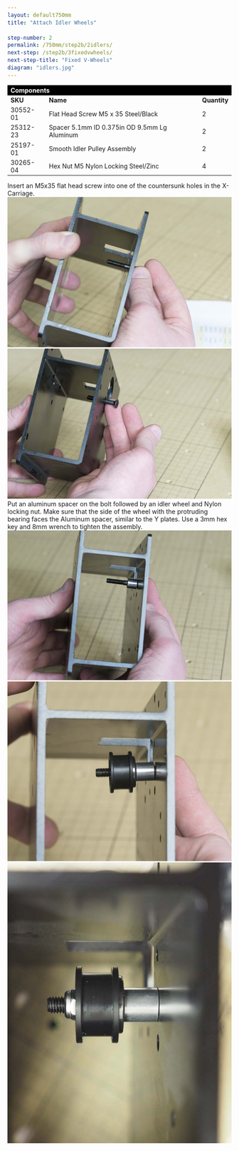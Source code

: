 ```yaml
---
layout: default750mm
title: "Attach Idler Wheels"

step-number: 2
permalink: /750mm/step2b/2idlers/
next-step: /step2b/3fixedvwheels/
next-step-title: "Fixed V-Wheels"
diagram: "idlers.jpg"
---
```


<table>
<tr><td style="color:#fff;background: #000;" colspan="3"><b>Components</b></td></tr>
	<tr>
		<td><b>SKU</b></td>
		<td><b>Name</b></td>
		<td><b>Quantity</b></td>
	</tr>
<tr>
<td>30552-01</td>
<td>Flat Head Screw M5 x 35 Steel/Black</td>
<td>2</td>
</tr>
<tr>
<td>25312-23</td>
<td>Spacer 5.1mm ID 0.375in OD 9.5mm Lg Aluminum</td>
<td>2</td>
</tr>
<tr>
<td>25197-01</td>
<td>Smooth Idler Pulley Assembly</td>
<td>2</td>
</tr>
<tr>
<td>30265-04</td>
<td>Hex Nut M5 Nylon Locking Steel/Zinc</td>
<td>4</td>
</tr>

</table>
Insert an M5x35 flat head screw into one of the countersunk holes in the X-Carriage.
<img src="../../step2/photo/jpfs_DSC2628.jpg">
<img src="../../step2/photo/jpfs_DSC2631.jpg">
Put an aluminum spacer on the bolt followed by an idler wheel and Nylon locking nut. Make sure that the side of the wheel with the protruding bearing faces the Aluminum spacer, similar to the Y plates. Use a 3mm hex key and 8mm wrench to tighten the assembly.


<img src="../../step2/photo/jpfs_DSC2632.jpg">
<img src="../../step2/photo/jpfs_DSC2633.jpg">
<img src="../../step2/photo/jpfsP7150151.jpg">
